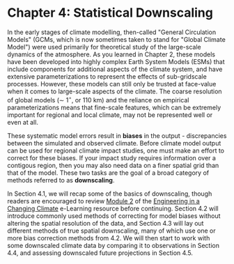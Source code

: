 # Chapter 4: Statistical Downscaling

In the early stages of climate modelling, then-called "General Circulation Models" (GCMs, which is now sometimes taken to stand for "Global Climate Model") were used primarily for theoretical study of the large-scale dynamics of the atmosphere. As you learned in Chapter 2, these models have been developed into highly complex Earth System Models (ESMs) that include components for additional aspects of the climate system, and have extensive parameterizations to represent the effects of sub-gridscale processes. However, these models can still only be trusted at face-value when it comes to large-scale aspects of the climate. The coarse resolution of global models ($\sim$ 1$^{\circ}$, or 110 km) and the reliance on empirical parameterizations means that fine-scale features, which can be extremely important for regional and local climate, may not be represented well or even at all. 

These systematic model errors result in **biases** in the output - discrepancies between the simulated and observed climate. Before climate model output can be used for regional climate impact studies, one must make an effort to correct for these biases. If your impact study requires information over a contigous region, then you may also need data on a finer spatial grid than that of the model. These two tasks are the goal of a broad category of methods referred to as **downscaling**. 

In Section 4.1, we will recap some of the basics of downscaling, though readers are encouraged to review [Module 2](https://edtech.engineering.utoronto.ca/subproject/regional-downscaling) of the [Engineering in a Changing Climate](https://edtech.engineering.utoronto.ca/project/engineering-changing-climate) e-Learning resource before continuing. Section 4.2 will introduce commonly used methods of correcting for model biases without altering the spatial resolution of the data, and Section 4.3 will lay out different methods of true spatial downscaling, many of which use one or more bias correction methods from 4.2. We will then start to work with some downscaled climate data by comparing it to observations in Section 4.4, and assessing downscaled future projections in Section 4.5.



